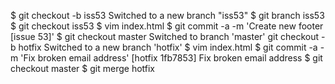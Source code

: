 $ git checkout -b iss53
Switched to a new branch "iss53"
$ git branch iss53
$ git checkout iss53
$ vim index.html
$ git commit -a -m 'Create new footer [issue 53]'
$ git checkout master
Switched to branch 'master'
 git checkout -b hotfix
Switched to a new branch 'hotfix'
$ vim index.html
$ git commit -a -m 'Fix broken email address'
[hotfix 1fb7853] Fix broken email address
$ git checkout master
$ git merge hotfix
